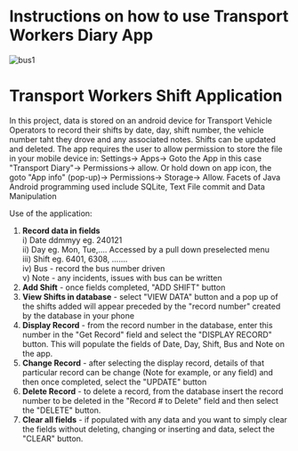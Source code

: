 # Instructions on how to use Transport Workers Diary App

![bus1](https://user-images.githubusercontent.com/42635338/139755274-64f2d07c-13b2-4865-9e04-3d150f4bcf8e.jpg)
<!--https://stackoverflow.com/questions/14494747/how-to-add-images-to-readme-md-on-github-->
<!---https://stackoverflow.com/questions/41604263/how-do-i-display-local-image-in-markdown--->
<!---https://www.online-tech-tips.com/free-software-downloads/combine-text-files/--->
<!---https://www.transdevmelbourne.com.au/news/latest-news/latest-news/media-release-first-victorian-built-electric-bus-to-hit-the-road/--->


# Transport Workers Shift Application
In this project, data is stored on an android device for
Transport Vehicle Operators to record their shifts by date, day, shift number,
the vehicle number taht they drove and any associated notes.
Shifts can be updated and deleted. The app requires
the user to allow permission to store the file in 
your mobile device in: Settings-> Apps-> Goto the App
in this case "Transport Diary"-> Permissions-> allow.
Or hold down on app icon, the goto "App info" (pop-up)->
Permissions-> Storage-> Allow.
Facets of Java Android programming used include
SQLite, Text File commit and Data Manipulation

Use of the application:

1. **Record data in fields**\
  i) Date ddmmyy eg. 240121\
  ii) Day eg. Mon, Tue,.... Accessed by a pull down preselected menu\
  iii) Shift eg. 6401, 6308, .......\
  iv) Bus - record the bus number driven\
  v) Note - any incidents, issues with bus can be written
2. **Add Shift** - once fields completed, "ADD SHIFT" button
3. **View Shifts in database** - select "VIEW DATA" button and a pop up 
of the shifts added will appear preceded by the "record number" created 
by the database in your phone
4. **Display Record** - from the record number in the database, enter this number
in the "Get Record" field and select the "DISPLAY RECORD" button. This will
populate the fields of Date, Day, Shift, Bus and Note on the app.
5. **Change Record** - after selecting the display record, details of
that particular record can be change (Note for example, or any field)
and then once completed, select the "UPDATE" button
6. **Delete Record** - to delete a record, from the database insert
the record number to be deleted in the "Record # to Delete" field 
and then select the "DELETE" button. 
7. **Clear all fields** - if populated with any data and you want
to simply clear the fields without deleting, changing or inserting
and data, select the "CLEAR" button.
